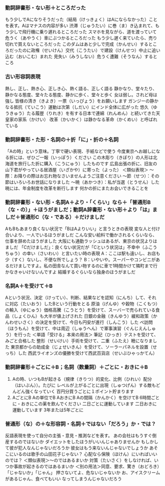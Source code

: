### 動詞辞書形・ない形＋ところだった
もう少しでAになりそうだった（結局（けっきょく）はAにならなかった）ことを表す。Aはマナスの内容が多い
渋滞（じゅうたい）に巻（ま）き込まれて、もう少しで飛行機に乗り遅れるところだった
スマホを見ながら、道を渡っていて危うく（あやうく）車にぶつかるところだった
もう少し遅く来ていたら、売り切れで買えないところだった
このダムはあと少しで完成（かんせい）するところだったのに政権（せいけん）交代（こうたい）で建設（けんせつ）中止に追い込む（おいこむ）まれた
見失い（みうしない）危うく遭難（そうなん）するところ

### 古い形容詞表現
熱し、正し、熱き心、正しき心、熱く語る、正しく語る
静かなり、堂々たり、静かなる態度、堂々たる態度、静かに歩く、堂々と歩く
女は弱し。されど母は強し
皆様の清き（きよき）一票（いっぴょう）をお願いします
ガンジーの静かなる抵抗（ていこう）運動は次第（しだい）にインド全体に広がった
悠久（ゆうきゅう）たる履歴（りれき）を有する日本で連綿（れんめん）と続いてきた天皇家の家系（かけい）
改革（かいかく）は静かなる革命（かくめい）と呼ばれている

### 動詞辞書形・た形・名詞の＋折「に」・折の＋名詞
「Aの時」という意味。丁寧で硬い表現、手紙などで使う
今度東京へお越しになる折には、ぜひご一報（いっぽう）ください
この木彫り（きぼり）の人形は北海道を旅行した折に購入（こうにゅう）したものです
広島出張の折に、旧友の山下君がやっている居酒屋（いざかや）に寄った（よった）
＜類似表現＞
〜際：お降りの際はお忘れ物なさいませんようご注意ください
〜節（せつ）：その節はいろいろお世話になりました
〜暁（あかつき）：私が当選（とうせん）した暁には、年金制度を改革を断行します
何かの折にまたお会いできることを

### 動詞辞書形・ない形・名詞A＋より・「くらい」なら＋「普通形B（な・の）」＋ほうがましだ；動詞A辞書形・ない形＋より「は」ましだ＋普通形C（な・である）＋だけましだ
AもBもあまり良くない状況で「BはAよりいい」と言うときの表現
変な人と付け合いより、一人でいるほうがましだ
こんな安い給料で働かされるくらいなら、仕事を辞めたほうがました
大阪にも通勤ラッシュはあるが、東京の状況よりはましだ
「Cだけましだ」：良くない状況だが「Cという状況は」不幸中（ふこうちゅう）の幸い（さいわい）と言いたい時の表現
A：ここは駅も遠いし、お店も少（すく）ないし、不便な所でしょう？
B：いやいや。スーパーやコンビニがあるだけましですよ。私の田舎なんて買い物するのに車で1時間かけて隣町まで行かなきゃいけないんですよ
結婚するぐらいなら独身のほうがましだ

### 名詞A＋を受けて＋B
Aという状況、決定（けってい）、判断、結果などを認知（にんち）して、それに対応（たいおう）したBという行動をとる
原油（げんゆ）や穀物（こくもつ）の輸入（ゆにゅう）価格高騰（こうとう）を受けて、スーバーで売られている食品（しょくひん）も大半が値上げされた
日銀の金融（きんゆう）緩和政策（かんわせいさく）の決定を受けて、今日も円安が進行（しんこう）した
ぺ訪問（ほうもん）を受けて、中は周辺（しゅうへん）で軍事演習（ぐんじえんしゅう）を行った
＜単語「受ける」本来の用法＞
筆記（ひっき）テストを受けて、みごと合格した
整形（せいけい）手術を受けて、二重（ふたえ）瞼になりました
東京都からの助成金（じょせいきん）を受けて、ソーラーパネルを設置（せっち）した
西武ライオンズの優勝を受けて西武百貨店（せいぶひゃっかてん）

### 動詞辞書形＋ごとに＋B；名詞（数量詞）＋ごとに・おきに＋B
1. Aの時、いつもBが起きる（規律（きりつ）的変化、比例（ひれい）配分（はいぶん））。たびに
レベルが上がるごとに出現（しゅつげん）する敵もどんどん強くなっていく
百円分買うごとに１ポイント貯まります
2. AごとにB Aの単位でB AおきにB Aの間隔（かんかく）を空けてB
6時間ごとに・おきにこの薬を飲んでください
二日ごとに運動しています
二日おきに運動しています
3年または5年ごとに

### 普通形（な）の＋な形容詞・名詞＋ではない「だろう」か・では？
反語表現を使って自分の主張・意見・推測などを表す。
あの会社はもうすぐ倒産するのではないか
ダイエットをしたほうがいいんじゃありませんか
もしかして彼が犯人なんじゃないだろうか
彼女はもう来ないんじゃないでしょうか
あそこにいるのは歌手の山田花子じゃない？
心配なら保険（ほけん）にいればいいのでは？
＜類似表現＞〜のではあるまいか
対策（たいさく）をしなければ、いつか事故が起きるのではあるまいか
＜別の用法＞同意、要求、驚き（おどろき）「じゃないか」「じゃん」
押さないてよ、危ないじゃないか
お、アイスクリームがあるじゃん、食べてもいい
なってしまうんじゃないだろう


